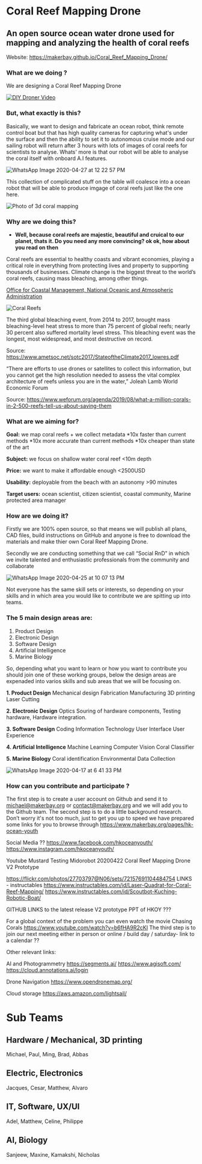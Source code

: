 # Coral Reef Mapping Drone
## An open source ocean water drone used for mapping and analyzing the health of coral reefs
Website: https://makerbay.github.io/Coral_Reef_Mapping_Drone/

### What are we doing ? 
We are designing a Coral Reef Mapping Drone

[![DIY Droner Video](https://user-images.githubusercontent.com/58210744/80672253-c0308700-8ade-11ea-85f6-8148ad620c6a.JPG)](https://www.youtube.com/watch?v=DFU3hAdd2QQ)


### But, what exactly is this? 
Basically, we want to design and fabricate an ocean robot, think remote control boat but that has high quality cameras for capturing what's under the surface and then the ability to set it to autonomous cruise mode and our sailing robot will return after 3 hours with lots of images of coral reefs for scientists to analyse. Whats' more is that our robot will be able to analyse the coral itself with onboard A.I features. 

![WhatsApp Image 2020-04-27 at 12 22 57 PM](https://user-images.githubusercontent.com/58210744/80584254-fb31ac80-8a43-11ea-9531-ff5efe6a73f9.jpeg)

This collection of complicated stuff on the table will coalesce into a ocean robot that will be able to produce imgage of coral reefs just like the one here. 

![Photo of 3d coral mapping](https://images.squarespace-cdn.com/content/v1/588c5e468419c2ec3fced0c0/1530466231826-FNW4LDAH7XH30ZFNJJAH/ke17ZwdGBToddI8pDm48kLm-eDV0ETPZElAUOuRm5LoUqsxRUqqbr1mOJYKfIPR7LoDQ9mXPOjoJoqy81S2I8N_N4V1vUb5AoIIIbLZhVYy7Mythp_T-mtop-vrsUOmeInPi9iDjx9w8K4ZfjXt2dozICiKierPdirwma1lhz985X3tnvptEZXlQK7_WXsWuOpYghpI-Ha_TwZsqqmJXng/25114424537_f4074ea83e_o.jpg?format=2500w)

### Why are we doing this? 

* **Well, because coral reefs are majestic, beautiful and cruical to our planet, thats it. Do you need any more convincing? ok ok, how about you read on then**

Coral reefs are essential to healthy coasts and vibrant economies, playing a critical role in everything from protecting lives and property to supporting thousands of businesses.
Climate change is the biggest threat to the world’s coral reefs, causing mass bleaching, among other things. 

[Office for Coastal Management, National Oceanic and Atmospheric Administration](https://coast.noaa.gov/states/fast-facts/coral-reefs.html)

![Coral Reefs](https://user-images.githubusercontent.com/58210744/80578411-fe746a80-8a3a-11ea-8785-430a610e751d.JPG "Office for Coastal Management, National Oceanic and Atmospheric Administration")




The third global bleaching event, from 2014 to 2017, brought mass bleaching-level heat stress to more than 75 percent of global reefs; nearly 30 percent also suffered mortality level stress. This bleaching event was the longest, most widespread, and most destructive on record. 

Source: https://www.ametsoc.net/sotc2017/StateoftheClimate2017_lowres.pdf

“There are efforts to use drones or satellites to collect this information, but you cannot get the high resolution needed to assess the vital complex architecture of reefs unless you are in the water,” 
Joleah Lamb 
World Economic Forum

Source: https://www.weforum.org/agenda/2019/08/what-a-million-corals-in-2-500-reefs-tell-us-about-saving-them

### What are we aiming for? 

**Goal:** we map coral reefs + we collect metadata
*10x faster than current methods
*10x more accurate than current methods 
*10x cheaper than state of the art

**Subject:** we focus on shallow water coral reef <10m depth

**Price:** we want to make it affordable enough <2500USD

**Usability:** deployable from the beach with an autonomy >90 minutes

**Target users:** ocean scientist, citizen scientist, coastal community, Marine protected area manager

### How are we doing it? 

Firstly we are 100% open source, so that means we will publish all plans, CAD files, build instructions on GitHub and anyone is free to download the materials and make thier own Coral Reef Mapping Drone. 

Secondly we are conducting something that we call “Social RnD” in which we invite talented and enthusiastic professionals from the community and collaborate 

![WhatsApp Image 2020-04-25 at 10 07 13 PM](https://user-images.githubusercontent.com/58210744/80579317-66778080-8a3c-11ea-812e-37b142bca529.jpeg)

Not everyone has the same skill sets or interests, so depending on your skills and in which area you would like to contribute we are spitting up into teams. 

### The 5 main design areas are: 

1. Product Design 
2. Electronic Design 
3. Software Design 
4. Artificial Intelligence 
5. Marine Biology

So, depending what you want to learn or how you want to contribute you should join one of these working groups, below the design areas are expenaded into varios skills and sub areas that we will be focusing on. 

**1. Product Design**
Mechanical design 
Fabrication
Manufacturing
3D printing
Laser Cutting

**2. Electronic Design**
Optics 
Souring of hardware components, 
Testing hardware, 
Hardware integration. 

**3. Software Design**
Coding
Information Technology
User Interface 
User Experience

**4. Artificial Intelligence**
Machine Learning 
Computer Vision
Coral Classifier 

**5. Marine Biology**
Coral identification
Environmental Data Collection 

![WhatsApp Image 2020-04-17 at 6 41 33 PM](https://user-images.githubusercontent.com/58210744/80579151-21ebe500-8a3c-11ea-88cc-8fb528878877.jpeg)


### How can you contribute and participate ? 

The first step is to create a user account on Github and send it to michael@makerbay.org or contact@makerbay.org and we will add you to the Github team. 
The second step is to do a little background research. Don’t worry it's not too much, just to get you up to speed we have prepared some links for you to browse through
https://www.makerbay.org/pages/hk-ocean-youth

Social Media ?? 
https://www.facebook.com/hkoceanyouth/
https://www.instagram.com/hkoceanyouth/

Youtube
Mustard Testing
Midorobot
20200422 Coral Reef Mapping Drone V2 Prototype

https://flickr.com/photos/27703797@N06/sets/72157691104484754
LINKS - instructables
https://www.instructables.com/id/Laser-Quadrat-for-Coral-Reef-Mapping/
https://www.instructables.com/id/Scoutbot-Kuching-Robotic-Boat/

GITHUB LINKS to the latest release V2 prototype 
PPT of HKOY ???

For a global context of the problem you can even watch the movie Chasing Corals 
https://www.youtube.com/watch?v=b6fHA9R2cKI
The third step is to join our next meeting either in person or online / build day / saturday- link to a calendar ??


Other relevant links: 

AI and Photogrammetry 
https://segments.ai/
https://www.agisoft.com/
https://cloud.annotations.ai/login

Drone Navigation 
https://www.opendronemap.org/

Cloud storage 
https://aws.amazon.com/lightsail/


# Sub Teams
## Hardware / Mechanical, 3D printing
Michael, Paul, Ming, Brad, Abbas 

## Electric, Electronics
Jacques, Cesar, Matthew, Alvaro 

## IT, Software, UX/UI
Adel, Matthew, Celine, Philippe

## AI, Biology 
Sanjeew, Maxine, Kamakshi, Nicholas

